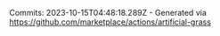Commits: 2023-10-15T04:48:18.289Z - Generated via https://github.com/marketplace/actions/artificial-grass
<br>
